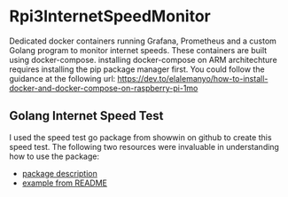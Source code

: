 # Rpi3InternetSpeedMonitor
Dedicated docker containers running Grafana, Prometheus and a custom Golang program to monitor internet speeds.
These containers are built using docker-compose.
installing docker-compose on ARM architechture requires installing the pip package manager first.  You could follow the guidance at the following url:
    https://dev.to/elalemanyo/how-to-install-docker-and-docker-compose-on-raspberry-pi-1mo

## Golang Internet Speed Test
I used the speed test go package from showwin on github to create this speed test. The following two resources were invaluable in understanding how to use the package:

- [package description](https://pkg.go.dev/github.com/showwin/speedtest-go/speedtest#Server.DownloadTest)
- [example from README](https://github.com/showwin/speedtest-go/blob/master/example/main.go)

